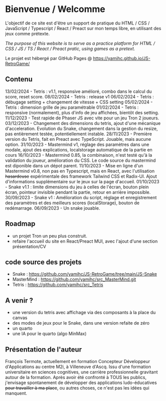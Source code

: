 # Bienvenue / Welcomme

L'objectif de ce site est d'être un support de pratique du HTML / CSS / JavaScript / Typescript / React / Preact sur mon temps libre, en utilisant des jeux comme prétexte.

*The purpose of this website is to serve as a practice platform for HTML / CSS / JS / TS / React / Preact pratic, using games as a pretext.*


Le projet est hébergé par GitHub Pages @ https://yamihc.github.io/JS-RetroGame/


## Contenu

13/02/2024 - Tetris : v1.1, responsive amélioré, combo dans le calcul du score, reset score.
08/02/2024 - Tetris : release v1
06/02/2024 - Tetris : débugage setting + changement de vitesse + CSS setting
05/02/2024 - Tetris : dimension grille de jeu paramétrable
01/02/2024 - Tetris : responsive (normalement), plus d'info de jeu affichées, bientôt des setting.
11/12/2023 - Test rapide de Phaser JS avec vite pour un jeu Tron 2 joueurs.
03/12/2023 - Changement des dimensions du tetris, ajout d'une mécanique d'acceleration. Evolution du Snake, changement dans la gestion du resize, pas entièrement testée, potentiellement instable.
28/11/2023 - Première version du Tetris, fait en Preact avec TypeScript. Jouable, mais aucune option. 
31/10/2023 - Mastermind v1, réglage des paramètres dans une modale, ajout des explications, localstorage automatique de la partie en cours
16/10/2023 - Mastermind 0.85, la combinaison, n'est testé qu'à la validation du joueur, amélioration du CSS. Le code source du mastermind est diponible dans un dépot parent.
11/10/2023 - Mise en ligne d'un Mastermind v0.8, non pas en Typescript, mais en React, avec l'utilisation ~~hasardeuse~~ expérimentale des framework Tailwind CSS et Radix-UI. Ajout d'informations supplémentaire sur le jeux sur la page d'accueil.
01/10/2023 - Snake v1.1 : limite dimensions du jeu à celles de l'écran, bouton plein écran, pointeur invisible pendant la partie, retour en arrière impossible.
30/09/2023 - Snake v1 : Amélioration du script, réglage et enregistrement des paramètres et des meilleurs scores (localStorage), bouton de redémarrage.
06/09/2023 - Un snake jouable.


## Roadmap

- un projet Tron un peu plus construit.
- refaire l'accueil du site en React/Preact MUI, avec l'ajout d'une section présentation/CV

## code source des projets 

- Snake : https://github.com/yamihc/JS-RetroGame/tree/main/JS-Snake
- MasterMind : https://github.com/yamihc/src_MasterMind.git
- Tetris : https://github.com/yamihc/src_Tetris


## A venir ?

- une version du tetris avec affichage via des composants à la place du canvas
- des modes de jeux pour le Snake, dans une version refaite de zéro
- un quarto
- une IA pour le quarto (algo MinMax)


## Présentation de l'auteur

François Termote, actuellement en formation Concepteur Développeur d'Applications au centre M2i, à Villeneuve d'Ascq. Issu d'une formation universitaire en sciences cognitives, une carrière professionnelle gravitant autour de la formation. Après avoir été confronté à TOUS les publics, j'envisage spontanement de développer des applications ludo-éducatives ~~pour travailler à ma place~~, ou autres choses, ce n'est pas les idées qui manquent.

